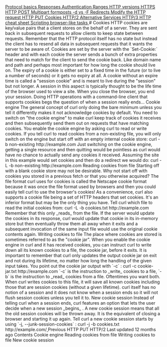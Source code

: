 <a href="basics.html" class="navButton-94f2579c--pageItemWithChildrenNested-2c5d8183--navButtonClickable-161b88ca">
<span class="text-4505230f--UIH300-2063425d--textContentFamily-49a318e1--navButtonLabel-14a4968f">Protocol basics</span>
</a>
<a href="response.html" class="navButton-94f2579c--pageItemWithChildrenNested-2c5d8183--navButtonClickable-161b88ca">
<span class="text-4505230f--UIH300-2063425d--textContentFamily-49a318e1--navButtonLabel-14a4968f">Responses</span>
</a>
<a href="auth.html" class="navButton-94f2579c--pageItemWithChildrenNested-2c5d8183--navButtonClickable-161b88ca">
<span class="text-4505230f--UIH300-2063425d--textContentFamily-49a318e1--navButtonLabel-14a4968f">Authentication</span>
</a>
<a href="ranges.html" class="navButton-94f2579c--pageItemWithChildrenNested-2c5d8183--navButtonClickable-161b88ca">
<span class="text-4505230f--UIH300-2063425d--textContentFamily-49a318e1--navButtonLabel-14a4968f">Ranges</span>
</a>
<a href="versions.html" class="navButton-94f2579c--pageItemWithChildrenNested-2c5d8183--navButtonClickable-161b88ca">
<span class="text-4505230f--UIH300-2063425d--textContentFamily-49a318e1--navButtonLabel-14a4968f">HTTP versions</span>
</a>
<a href="https.html" class="navButton-94f2579c--pageItemWithChildrenNested-2c5d8183--navButtonClickable-161b88ca">
<span class="text-4505230f--UIH300-2063425d--textContentFamily-49a318e1--navButtonLabel-14a4968f">HTTPS</span>
</a>
<a href="post.html" class="navButton-94f2579c--pageItemWithChildrenNested-2c5d8183--navButtonClickable-161b88ca">
<span class="text-4505230f--UIH300-2063425d--textContentFamily-49a318e1--navButtonLabel-14a4968f">HTTP POST</span>
</a>
<a href="multipart.html" class="navButton-94f2579c--pageItemWithChildrenNested-2c5d8183--navButtonClickable-161b88ca">
<span class="text-4505230f--UIH300-2063425d--textContentFamily-49a318e1--navButtonLabel-14a4968f">Multipart formposts</span>
</a>
<a href="postvspost.html" class="navButton-94f2579c--pageItemWithChildrenNested-2c5d8183--navButtonClickable-161b88ca">
<span class="text-4505230f--UIH300-2063425d--textContentFamily-49a318e1--navButtonLabel-14a4968f">-d vs -F</span>
</a>
<a href="redirects.html" class="navButton-94f2579c--pageItemWithChildrenNested-2c5d8183--navButtonClickable-161b88ca">
<span class="text-4505230f--UIH300-2063425d--textContentFamily-49a318e1--navButtonLabel-14a4968f">Redirects</span>
</a>
<a href="requests.html" class="navButton-94f2579c--pageItemWithChildrenNested-2c5d8183--navButtonClickable-161b88ca">
<span class="text-4505230f--UIH300-2063425d--textContentFamily-49a318e1--navButtonLabel-14a4968f">Modify the HTTP request</span>
</a>
<a href="put.html" class="navButton-94f2579c--pageItemWithChildrenNested-2c5d8183--navButtonClickable-161b88ca">
<span class="text-4505230f--UIH300-2063425d--textContentFamily-49a318e1--navButtonLabel-14a4968f">HTTP PUT</span>
</a>
<a href="cookies.html" class="navButton-94f2579c--pageItemWithChildrenNested-2c5d8183--navButtonClickable-161b88ca--navButtonOpened-6a88552e">
<span class="text-4505230f--UIH300-2063425d--textContentFamily-49a318e1--navButtonLabel-14a4968f">Cookies</span>
</a>
<a href="http2.html" class="navButton-94f2579c--pageItemWithChildrenNested-2c5d8183--navButtonClickable-161b88ca">
<span class="text-4505230f--UIH300-2063425d--textContentFamily-49a318e1--navButtonLabel-14a4968f">HTTP/2</span>
</a>
<a href="altsvc.html" class="navButton-94f2579c--pageItemWithChildrenNested-2c5d8183--navButtonClickable-161b88ca">
<span class="text-4505230f--UIH300-2063425d--textContentFamily-49a318e1--navButtonLabel-14a4968f">Alternative Services</span>
</a>
<a href="http3.html" class="navButton-94f2579c--pageItemWithChildrenNested-2c5d8183--navButtonClickable-161b88ca">
<span class="text-4505230f--UIH300-2063425d--textContentFamily-49a318e1--navButtonLabel-14a4968f">HTTP/3</span>
</a>
<a href="cheatsheet.html" class="navButton-94f2579c--pageItemWithChildrenNested-2c5d8183--navButtonClickable-161b88ca">
<span class="text-4505230f--UIH300-2063425d--textContentFamily-49a318e1--navButtonLabel-14a4968f">HTTP cheat sheet</span>
</a>
<a href="browserlike.html" class="navButton-94f2579c--pageItemWithChildrenNested-2c5d8183--navButtonClickable-161b88ca">
<span class="text-4505230f--UIH300-2063425d--textContentFamily-49a318e1--navButtonLabel-14a4968f">Scripting browser-like tasks</span>
</a># <span class="text-4505230f--DisplayH900-bfb998fa--textContentFamily-49a318e1">Cookies</span>
<span class="text-4505230f--UIH300-2063425d--textUIFamily-5ebd8e40--text-8ee2c8b2">
</span>
<span class="text-4505230f--UIH300-2063425d--textUIFamily-5ebd8e40--text-8ee2c8b2">
</span>
<span class="text-4505230f--TextH400-3033861f--textContentFamily-49a318e1">
<span data-key="2a85639aa89c47269c3c69075221440a">
<span data-offset-key="2a85639aa89c47269c3c69075221440a:0">HTTP cookies are key/value pairs that a client stores on the behalf of a server. They are sent back in subsequent requests to allow clients to keep state between requests. Remember that the HTTP protocol itself has no state but instead the client has to resend all data in subsequent requests that it wants the server to be aware of.</span>
</span>
</span>
<span class="text-4505230f--TextH400-3033861f--textContentFamily-49a318e1">
<span data-key="f4bc2bcbe9b147c688b8f2821f3cdc8a">
<span data-offset-key="f4bc2bcbe9b147c688b8f2821f3cdc8a:0">Cookies are set by the server with the </span>
<span data-offset-key="f4bc2bcbe9b147c688b8f2821f3cdc8a:1">`Set-Cookie:`</span>
<span data-offset-key="f4bc2bcbe9b147c688b8f2821f3cdc8a:2"> header and with each cookie the server sends a bunch of extra properties that need to match for the client to send the cookie back. Like domain name and path and perhaps most important for how long the cookie should live on.</span>
</span>
</span>
<span class="text-4505230f--TextH400-3033861f--textContentFamily-49a318e1">
<span data-key="846d7abea5224e08b22a2d7a0d9635dd">
<span data-offset-key="846d7abea5224e08b22a2d7a0d9635dd:0">The expiry of a cookie is either set to a fixed time in the future (or to live a number of seconds) or it gets no expiry at all. A cookie without an expire time is called a "session cookie" and is meant to live during the "session" but not longer. A session in this aspect is typically thought to be the life time of the browser used to view a site. When you close the browser, you end your session. Doing HTTP operations with a command-line client that supports cookies begs the question of when a session really ends…</span>
</span>
</span>
<span class="text-4505230f--HeadingH700-04e1a2a3--textContentFamily-49a318e1">
<span data-key="fe290c5b5e1e420c9bd52df02d059c76">
<span data-offset-key="fe290c5b5e1e420c9bd52df02d059c76:0">Cookie engine</span>
</span>
</span>
<span class="text-4505230f--TextH400-3033861f--textContentFamily-49a318e1">
<span data-key="b600a54466e7446fb8b3206fe6099812">
<span data-offset-key="b600a54466e7446fb8b3206fe6099812:0">The general concept of curl only doing the bare minimum unless you tell it differently makes it not acknowledge cookies by default. You need to switch on "the cookie engine" to make curl keep track of cookies it receives and then subsequently send them out on requests that have matching cookies.</span>
</span>
</span>
<span class="text-4505230f--TextH400-3033861f--textContentFamily-49a318e1">
<span data-key="e5e7c0b093a34577871467bf5d0fd2d2">
<span data-offset-key="e5e7c0b093a34577871467bf5d0fd2d2:0">You enable the cookie engine by asking curl to read or write cookies. If you tell curl to read cookies from a non-existing file, you will only switch on the engine but start off with an empty internal cookie store:</span>
</span>
</span>    curl -b non-existing http://example.com<span class="text-4505230f--TextH400-3033861f--textContentFamily-49a318e1">
<span data-key="e890dba0149045fabaf20599b839276c">
<span data-offset-key="e890dba0149045fabaf20599b839276c:0">Just switching on the cookie engine, getting a single resource and then quitting would be pointless as curl would have no chance to actually send any cookies it received. Assuming the site in this example would set cookies and then do a redirect we would do:</span>
</span>
</span>    curl -L -b non-existing http://example.com<span class="text-4505230f--HeadingH700-04e1a2a3--textContentFamily-49a318e1">
<span data-key="a5aa83b6b8db45b69dfd1793e5827043">
<span data-offset-key="a5aa83b6b8db45b69dfd1793e5827043:0">Reading cookies from file</span>
</span>
</span>
<span class="text-4505230f--TextH400-3033861f--textContentFamily-49a318e1">
<span data-key="f87e1baf0bd7490aa0f4849a31392cf7">
<span data-offset-key="f87e1baf0bd7490aa0f4849a31392cf7:0">Starting off with a blank cookie store may not be desirable. Why not start off with cookies you stored in a previous fetch or that you otherwise acquired? The file format curl uses for cookies is called the Netscape cookie format because it was once the file format used by browsers and then you could easily tell curl to use the browser's cookies!</span>
</span>
</span>
<span class="text-4505230f--TextH400-3033861f--textContentFamily-49a318e1">
<span data-key="3ca7b0835fe54992941ca9ba9155b88a">
<span data-offset-key="3ca7b0835fe54992941ca9ba9155b88a:0">As a convenience, curl also supports a cookie file being a set of HTTP headers that set cookies. It's an inferior format but may be the only thing you have.</span>
</span>
</span>
<span class="text-4505230f--TextH400-3033861f--textContentFamily-49a318e1">
<span data-key="a29758a9b6a24decbfc78733bdbd1ecd">
<span data-offset-key="a29758a9b6a24decbfc78733bdbd1ecd:0">Tell curl which file to read the initial cookies from:</span>
</span>
</span>    curl -L -b cookies.txt http://example.com<span class="text-4505230f--TextH400-3033861f--textContentFamily-49a318e1">
<span data-key="1ad77400327e495791b72eb030a60a45">
<span data-offset-key="1ad77400327e495791b72eb030a60a45:0">Remember that this only </span>
<span data-offset-key="1ad77400327e495791b72eb030a60a45:1">_reads_</span>
<span data-offset-key="1ad77400327e495791b72eb030a60a45:2"> from the file. If the server would update the cookies in its response, curl would update that cookie in its in-memory store but then eventually throw them all away when it exits and a subsequent invocation of the same input file would use the original cookie contents again.</span>
</span>
</span>
<span class="text-4505230f--HeadingH700-04e1a2a3--textContentFamily-49a318e1">
<span data-key="89d4aff8bee84a4695be78eb01b0db6b">
<span data-offset-key="89d4aff8bee84a4695be78eb01b0db6b:0">Writing cookies to file</span>
</span>
</span>
<span class="text-4505230f--TextH400-3033861f--textContentFamily-49a318e1">
<span data-key="62298c6501f04909bd421e7f59f74724">
<span data-offset-key="62298c6501f04909bd421e7f59f74724:0">The place where cookies are stored is sometimes referred to as the "cookie jar". When you enable the cookie engine in curl and it has received cookies, you can instruct curl to write down all its known cookies to a file, the cookie jar, before it exits. It is important to remember that curl only updates the output cookie jar on exit and not during its lifetime, no matter how long the handling of the given input takes.</span>
</span>
</span>
<span class="text-4505230f--TextH400-3033861f--textContentFamily-49a318e1">
<span data-key="5c60aa60ca4448658a386e180aeac1d0">
<span data-offset-key="5c60aa60ca4448658a386e180aeac1d0:0">You point out the cookie jar output with </span>
<span data-offset-key="5c60aa60ca4448658a386e180aeac1d0:1">`-c`</span>
<span data-offset-key="5c60aa60ca4448658a386e180aeac1d0:2">:</span>
</span>
</span>    curl -c cookie-jar.txt http://example.com<span class="text-4505230f--TextH400-3033861f--textContentFamily-49a318e1">
<span data-key="25885f98169b461eb45a75d93f659268">
<span data-offset-key="25885f98169b461eb45a75d93f659268:0">`-c`</span>
<span data-offset-key="25885f98169b461eb45a75d93f659268:1"> is the instruction to </span>
<span data-offset-key="25885f98169b461eb45a75d93f659268:2">_write_</span>
<span data-offset-key="25885f98169b461eb45a75d93f659268:3"> cookies to a file, </span>
<span data-offset-key="25885f98169b461eb45a75d93f659268:4">`-b`</span>
<span data-offset-key="25885f98169b461eb45a75d93f659268:5"> is the instruction to </span>
<span data-offset-key="25885f98169b461eb45a75d93f659268:6">_read_</span>
<span data-offset-key="25885f98169b461eb45a75d93f659268:7"> cookies from a file. Oftentimes you want both.</span>
</span>
</span>
<span class="text-4505230f--TextH400-3033861f--textContentFamily-49a318e1">
<span data-key="02888368ceae4c0a8219f828d769ca05">
<span data-offset-key="02888368ceae4c0a8219f828d769ca05:0">When curl writes cookies to this file, it will save all known cookies including those that are session cookies (without a given lifetime). curl itself has no notion of a session and it does not know when a session ends so it will not flush session cookies unless you tell it to.</span>
</span>
</span>
<span class="text-4505230f--HeadingH700-04e1a2a3--textContentFamily-49a318e1">
<span data-key="e60de94942924a249b3193d5e1334708">
<span data-offset-key="e60de94942924a249b3193d5e1334708:0">New cookie session</span>
</span>
</span>
<span class="text-4505230f--TextH400-3033861f--textContentFamily-49a318e1">
<span data-key="369c0f3ce3e6456c8820479a329394eb">
<span data-offset-key="369c0f3ce3e6456c8820479a329394eb:0">Instead of telling curl when a session ends, curl features an option that lets the user decide when a new session </span>
<span data-offset-key="369c0f3ce3e6456c8820479a329394eb:1">_begins_</span>
<span data-offset-key="369c0f3ce3e6456c8820479a329394eb:2">.</span>
</span>
</span>
<span class="text-4505230f--TextH400-3033861f--textContentFamily-49a318e1">
<span data-key="d6125fc657b844098c6986867f3d0172">
<span data-offset-key="d6125fc657b844098c6986867f3d0172:0">A new cookie session means that all the old session cookies will be thrown away. It is the equivalent of closing a browser and starting it up again.</span>
</span>
</span>
<span class="text-4505230f--TextH400-3033861f--textContentFamily-49a318e1">
<span data-key="efbf653f37b644bb83622d108a49bb95">
<span data-offset-key="efbf653f37b644bb83622d108a49bb95:0">Tell curl a new cookie session starts by using </span>
<span data-offset-key="efbf653f37b644bb83622d108a49bb95:1">`-j, --junk-session-cookies`</span>
<span data-offset-key="efbf653f37b644bb83622d108a49bb95:2">:</span>
</span>
</span>    curl -j -b cookies.txt http://example.com/<a href="put.html" class="reset-3c756112--card-6570f064--whiteCard-fff091a4--cardPrevious-56a5e674">
</a>
<span class="text-4505230f--TextH200-a3425406--textContentFamily-49a318e1">Previous</span>
<span class="text-4505230f--UIH400-4e41e82a--textContentFamily-49a318e1">HTTP PUT</span>
<a href="http2.html" class="reset-3c756112--card-6570f064--whiteCard-fff091a4--cardNext-19241c42">
</a>
<span class="text-4505230f--UIH400-4e41e82a--textContentFamily-49a318e1">HTTP/2</span>
<span class="text-4505230f--TextH200-a3425406--textContentFamily-49a318e1">Last updated 12 months ago</span>
<span class="text-4505230f--InfoH100-1e92e1d1--textContentFamily-49a318e1">Contents</span>
<a href="cookies.html#cookie-engine" class="reset-3c756112--menuItem-aa02f6ec--menuItemLight-757d5235--menuItemInline-173bdf97--pageTocItem-f4427024">
</a>
<span class="text-4505230f--UIH300-2063425d--textContentFamily-49a318e1">
<span class="text-4505230f--UIH200-50ead35f--textContentFamily-49a318e1">Cookie engine</span>
</span>
<a href="cookies.html#reading-cookies-from-file" class="reset-3c756112--menuItem-aa02f6ec--menuItemLight-757d5235--menuItemInline-173bdf97--pageTocItem-f4427024">
</a>
<span class="text-4505230f--UIH300-2063425d--textContentFamily-49a318e1">
<span class="text-4505230f--UIH200-50ead35f--textContentFamily-49a318e1">Reading cookies from file</span>
</span>
<a href="cookies.html#writing-cookies-to-file" class="reset-3c756112--menuItem-aa02f6ec--menuItemLight-757d5235--menuItemInline-173bdf97--pageTocItem-f4427024">
</a>
<span class="text-4505230f--UIH300-2063425d--textContentFamily-49a318e1">
<span class="text-4505230f--UIH200-50ead35f--textContentFamily-49a318e1">Writing cookies to file</span>
</span>
<a href="cookies.html#new-cookie-session" class="reset-3c756112--menuItem-aa02f6ec--menuItemLight-757d5235--menuItemInline-173bdf97--pageTocItem-f4427024">
</a>
<span class="text-4505230f--UIH300-2063425d--textContentFamily-49a318e1">
<span class="text-4505230f--UIH200-50ead35f--textContentFamily-49a318e1">New cookie session</span>
</span>
